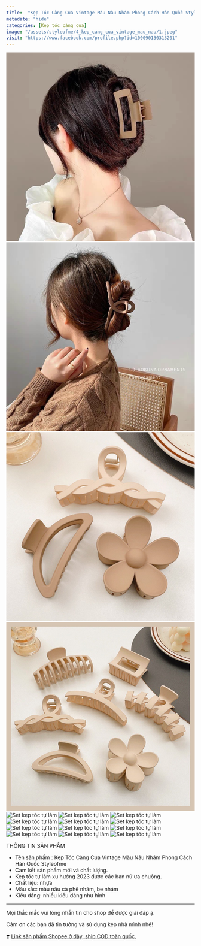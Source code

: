 ```yaml
---
title:  "Kẹp Tóc Càng Cua Vintage Màu Nâu Nhám Phong Cách Hàn Quốc Styleofme"
metadate: "hide"
categories: [Kẹp tóc càng cua]
image: "/assets/styleofme/4_kep_cang_cua_vintage_mau_nau/1.jpeg"
visit: "https://www.facebook.com/profile.php?id=100090130313201"
---
```


[comment]: <> (![Set kẹp tóc tự làm]&#40;/assets/styleofme/4_kep_cang_cua_vintage_mau_nau/1.jpeg&#41;)
![Set kẹp tóc tự làm](/assets/styleofme/4_kep_cang_cua_vintage_mau_nau/2.jpeg)
![Set kẹp tóc tự làm](/assets/styleofme/4_kep_cang_cua_vintage_mau_nau/3.jpeg)
![Set kẹp tóc tự làm](/assets/styleofme/4_kep_cang_cua_vintage_mau_nau/4.jpeg)
![Set kẹp tóc tự làm](/assets/styleofme/4_kep_cang_cua_vintage_mau_nau/5.jpeg)
![Set kẹp tóc tự làm](/assets/styleofme/4_kep_cang_cua_vintage_mau_nau/6.jpeg)
![Set kẹp tóc tự làm](/assets/styleofme/4_kep_cang_cua_vintage_mau_nau/7.jpeg)
![Set kẹp tóc tự làm](/assets/styleofme/4_kep_cang_cua_vintage_mau_nau/8.jpeg)
![Set kẹp tóc tự làm](/assets/styleofme/4_kep_cang_cua_vintage_mau_nau/9.jpeg)
![Set kẹp tóc tự làm](/assets/styleofme/4_kep_cang_cua_vintage_mau_nau/10.jpeg)
![Set kẹp tóc tự làm](/assets/styleofme/4_kep_cang_cua_vintage_mau_nau/11.jpeg)
![Set kẹp tóc tự làm](/assets/styleofme/4_kep_cang_cua_vintage_mau_nau/12.jpeg)
![Set kẹp tóc tự làm](/assets/styleofme/4_kep_cang_cua_vintage_mau_nau/13.jpeg)
![Set kẹp tóc tự làm](/assets/styleofme/4_kep_cang_cua_vintage_mau_nau/14.jpeg)
![Set kẹp tóc tự làm](/assets/styleofme/4_kep_cang_cua_vintage_mau_nau/15.jpeg)
![Set kẹp tóc tự làm](/assets/styleofme/4_kep_cang_cua_vintage_mau_nau/16.jpeg)
![Set kẹp tóc tự làm](/assets/styleofme/4_kep_cang_cua_vintage_mau_nau/17.jpeg)


THÔNG TIN SẢN PHẨM 
 - Tên sản phẩm : Kẹp Tóc Càng Cua Vintage Màu Nâu Nhám Phong Cách Hàn Quốc Styleofme
 - Cam kết sản phẩm mới và chất lượng.
 - Kẹp tóc tự làm xu hướng 2023 được các bạn nữ ưa chuộng.
 - Chất liệu: nhựa
 - Màu sắc: màu nâu cà phê nhám, be nhám
 - Kiểu dáng: nhiều kiểu dáng như hình
-------
Mọi thắc mắc vui lòng nhắn tin cho shop để được giải đáp ạ.

Cảm ơn các bạn đã tin tưởng và sử dụng kẹp nhà mình nhé!

❣️ [Link sản phẩm Shopee ở đây, ship COD toàn quốc.](https://shopee.vn/K%E1%BA%B9p-T%C3%B3c-C%C3%A0ng-Cua-Vintage-M%C3%A0u-N%C3%A2u-Nh%C3%A1m-Phong-C%C3%A1ch-H%C3%A0n-Qu%E1%BB%91c-Styleofme-i.956882496.21974484567?sp_atk=61fe2cb9-46f1-4e63-a9e7-8fcab9bdbb02&xptdk=61fe2cb9-46f1-4e63-a9e7-8fcab9bdbb02)
